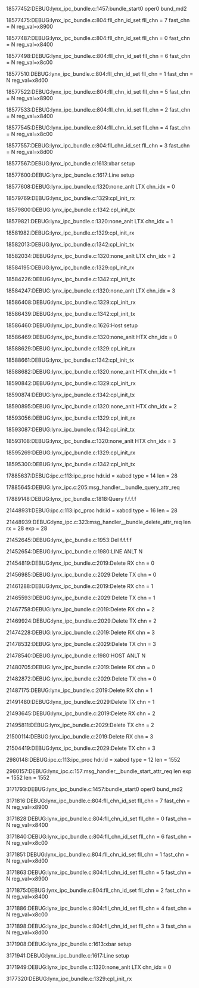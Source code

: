 18577452:DEBUG:lynx_ipc_bundle.c:1457:bundle_start0 oper0 bund_md2

18577475:DEBUG:lynx_ipc_bundle.c:804:fll_chn_id_set fll_chn = 7 fast_chn = N reg_val=x8900

18577487:DEBUG:lynx_ipc_bundle.c:804:fll_chn_id_set fll_chn = 0 fast_chn = N reg_val=x8400

18577498:DEBUG:lynx_ipc_bundle.c:804:fll_chn_id_set fll_chn = 6 fast_chn = N reg_val=x8c00

18577510:DEBUG:lynx_ipc_bundle.c:804:fll_chn_id_set fll_chn = 1 fast_chn = N reg_val=x8d00

18577522:DEBUG:lynx_ipc_bundle.c:804:fll_chn_id_set fll_chn = 5 fast_chn = N reg_val=x8900

18577533:DEBUG:lynx_ipc_bundle.c:804:fll_chn_id_set fll_chn = 2 fast_chn = N reg_val=x8400

18577545:DEBUG:lynx_ipc_bundle.c:804:fll_chn_id_set fll_chn = 4 fast_chn = N reg_val=x8c00

18577557:DEBUG:lynx_ipc_bundle.c:804:fll_chn_id_set fll_chn = 3 fast_chn = N reg_val=x8d00

18577567:DEBUG:lynx_ipc_bundle.c:1613:xbar setup

18577600:DEBUG:lynx_ipc_bundle.c:1617:Line setup

18577608:DEBUG:lynx_ipc_bundle.c:1320:none_anlt LTX chn_idx = 0

18579769:DEBUG:lynx_ipc_bundle.c:1329:cpl_init_rx

18579800:DEBUG:lynx_ipc_bundle.c:1342:cpl_init_tx

18579821:DEBUG:lynx_ipc_bundle.c:1320:none_anlt LTX chn_idx = 1

18581982:DEBUG:lynx_ipc_bundle.c:1329:cpl_init_rx

18582013:DEBUG:lynx_ipc_bundle.c:1342:cpl_init_tx

18582034:DEBUG:lynx_ipc_bundle.c:1320:none_anlt LTX chn_idx = 2

18584195:DEBUG:lynx_ipc_bundle.c:1329:cpl_init_rx

18584226:DEBUG:lynx_ipc_bundle.c:1342:cpl_init_tx

18584247:DEBUG:lynx_ipc_bundle.c:1320:none_anlt LTX chn_idx = 3

18586408:DEBUG:lynx_ipc_bundle.c:1329:cpl_init_rx

18586439:DEBUG:lynx_ipc_bundle.c:1342:cpl_init_tx

18586460:DEBUG:lynx_ipc_bundle.c:1626:Host setup

18586469:DEBUG:lynx_ipc_bundle.c:1320:none_anlt HTX chn_idx = 0

18588629:DEBUG:lynx_ipc_bundle.c:1329:cpl_init_rx

18588661:DEBUG:lynx_ipc_bundle.c:1342:cpl_init_tx

18588682:DEBUG:lynx_ipc_bundle.c:1320:none_anlt HTX chn_idx = 1

18590842:DEBUG:lynx_ipc_bundle.c:1329:cpl_init_rx

18590874:DEBUG:lynx_ipc_bundle.c:1342:cpl_init_tx

18590895:DEBUG:lynx_ipc_bundle.c:1320:none_anlt HTX chn_idx = 2

18593056:DEBUG:lynx_ipc_bundle.c:1329:cpl_init_rx

18593087:DEBUG:lynx_ipc_bundle.c:1342:cpl_init_tx

18593108:DEBUG:lynx_ipc_bundle.c:1320:none_anlt HTX chn_idx = 3

18595269:DEBUG:lynx_ipc_bundle.c:1329:cpl_init_rx

18595300:DEBUG:lynx_ipc_bundle.c:1342:cpl_init_tx

17885637:DEBUG:ipc.c:113:ipc_proc hdr.id = xabcd type = 14 len = 28

17885645:DEBUG:lynx_ipc.c:205:msg_handler__bundle_query_attr_req

17889148:DEBUG:lynx_ipc_bundle.c:1818:Query f.f.f.f

21448931:DEBUG:ipc.c:113:ipc_proc hdr.id = xabcd type = 16 len = 28

21448939:DEBUG:lynx_ipc.c:323:msg_handler__bundle_delete_attr_req len rx = 28 exp = 28

21452645:DEBUG:lynx_ipc_bundle.c:1953:Del f.f.f.f

21452654:DEBUG:lynx_ipc_bundle.c:1980:LINE ANLT N

21454819:DEBUG:lynx_ipc_bundle.c:2019:Delete RX chn = 0

21456985:DEBUG:lynx_ipc_bundle.c:2029:Delete TX chn = 0

21461288:DEBUG:lynx_ipc_bundle.c:2019:Delete RX chn = 1

21465593:DEBUG:lynx_ipc_bundle.c:2029:Delete TX chn = 1

21467758:DEBUG:lynx_ipc_bundle.c:2019:Delete RX chn = 2

21469924:DEBUG:lynx_ipc_bundle.c:2029:Delete TX chn = 2

21474228:DEBUG:lynx_ipc_bundle.c:2019:Delete RX chn = 3

21478532:DEBUG:lynx_ipc_bundle.c:2029:Delete TX chn = 3

21478540:DEBUG:lynx_ipc_bundle.c:1980:HOST ANLT N

21480705:DEBUG:lynx_ipc_bundle.c:2019:Delete RX chn = 0

21482872:DEBUG:lynx_ipc_bundle.c:2029:Delete TX chn = 0

21487175:DEBUG:lynx_ipc_bundle.c:2019:Delete RX chn = 1

21491480:DEBUG:lynx_ipc_bundle.c:2029:Delete TX chn = 1

21493645:DEBUG:lynx_ipc_bundle.c:2019:Delete RX chn = 2

21495811:DEBUG:lynx_ipc_bundle.c:2029:Delete TX chn = 2

21500114:DEBUG:lynx_ipc_bundle.c:2019:Delete RX chn = 3

21504419:DEBUG:lynx_ipc_bundle.c:2029:Delete TX chn = 3

2980148:DEBUG:ipc.c:113:ipc_proc hdr.id = xabcd type = 12 len = 1552

2980157:DEBUG:lynx_ipc.c:157:msg_handler__bundle_start_attr_req len exp = 1552 len = 1552

3171793:DEBUG:lynx_ipc_bundle.c:1457:bundle_start0 oper0 bund_md2

3171816:DEBUG:lynx_ipc_bundle.c:804:fll_chn_id_set fll_chn = 7 fast_chn = N reg_val=x8900

3171828:DEBUG:lynx_ipc_bundle.c:804:fll_chn_id_set fll_chn = 0 fast_chn = N reg_val=x8400

3171840:DEBUG:lynx_ipc_bundle.c:804:fll_chn_id_set fll_chn = 6 fast_chn = N reg_val=x8c00

3171851:DEBUG:lynx_ipc_bundle.c:804:fll_chn_id_set fll_chn = 1 fast_chn = N reg_val=x8d00

3171863:DEBUG:lynx_ipc_bundle.c:804:fll_chn_id_set fll_chn = 5 fast_chn = N reg_val=x8900

3171875:DEBUG:lynx_ipc_bundle.c:804:fll_chn_id_set fll_chn = 2 fast_chn = N reg_val=x8400

3171886:DEBUG:lynx_ipc_bundle.c:804:fll_chn_id_set fll_chn = 4 fast_chn = N reg_val=x8c00

3171898:DEBUG:lynx_ipc_bundle.c:804:fll_chn_id_set fll_chn = 3 fast_chn = N reg_val=x8d00

3171908:DEBUG:lynx_ipc_bundle.c:1613:xbar setup

3171941:DEBUG:lynx_ipc_bundle.c:1617:Line setup

3171949:DEBUG:lynx_ipc_bundle.c:1320:none_anlt LTX chn_idx = 0

3177320:DEBUG:lynx_ipc_bundle.c:1329:cpl_init_rx